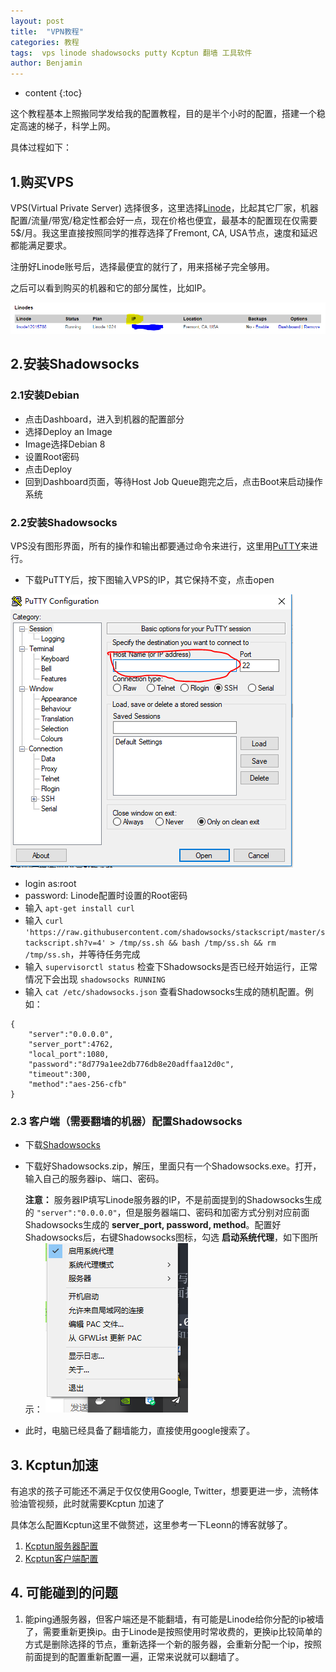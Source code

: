 ```yaml
---
layout: post
title:  "VPN教程"
categories: 教程
tags:  vps linode shadowsocks putty Kcptun 翻墙 工具软件
author: Benjamin
---
```


* content
{:toc}

这个教程基本上照搬同学发给我的配置教程，目的是半个小时的配置，搭建一个稳定高速的梯子，科学上网。





具体过程如下：

## 1.购买VPS

VPS(Virtual Private Server) 选择很多，这里选择[Linode](https://www.linode.com/)，比起其它厂家，机器配置/流量/带宽/稳定性都会好一点，现在价格也便宜，最基本的配置现在仅需要5$/月。我这里直接按照同学的推荐选择了Fremont, CA, USA节点，速度和延迟都能满足要求。

注册好Linode账号后，选择最便宜的就行了，用来搭梯子完全够用。

之后可以看到购买的机器和它的部分属性，比如IP。

![](images/20181222/Linode.PNG)

## 2.安装Shadowsocks

### 2.1安装Debian

* 点击Dashboard，进入到机器的配置部分
* 选择Deploy an Image
* Image选择Debian 8
* 设置Root密码
* 点击Deploy
* 回到Dashboard页面，等待Host Job Queue跑完之后，点击Boot来启动操作系统

### 2.2安装Shadowsocks

VPS没有图形界面，所有的操作和输出都要通过命令来进行，这里用[PuTTY](https://the.earth.li/~sgtatham/putty/latest/w64/putty-64bit-0.70-installer.msi)来进行。

* 下载PuTTY后，按下图输入VPS的IP，其它保持不变，点击open

![](images/20181222/putty.PNG)

* login as:root
* password: Linode配置时设置的Root密码
* 输入 `apt-get install curl`
* 输入 `curl 'https://raw.githubusercontent.com/shadowsocks/stackscript/master/stackscript.sh?v=4' > /tmp/ss.sh && bash /tmp/ss.sh && rm /tmp/ss.sh`，并等待任务完成
* 输入 `supervisorctl status` 检查下Shadowsocks是否已经开始运行，正常情况下会出现 `shadowsocks RUNNING`
* 输入 `cat /etc/shadowsocks.json` 查看Shadowsocks生成的随机配置。例如：
```
{
    "server":"0.0.0.0",
    "server_port":4762,
    "local_port":1080,
    "password":"8d779a1ee2db776db8e20adffaa12d0c",
    "timeout":300,
    "method":"aes-256-cfb"
}
```
### 2.3 客户端（需要翻墙的机器）配置Shadowsocks

* 下载[Shadowsocks](https://github.com/shadowsocks/shadowsocks-windows/releases)
* 下载好Shadowsocks.zip，解压，里面只有一个Shadowsocks.exe。打开，输入自己的服务器ip、端口、密码。

  **注意：** 服务器IP填写Linode服务器的IP，不是前面提到的Shadowsocks生成的 `"server":"0.0.0.0"`，但是服务器端口、密码和加密方式分别对应前面Shadowsocks生成的 **server_port, password, method**。配置好Shadowsocks后，右键Shadowsocks图标，勾选 **启动系统代理**，如下图所示：
  ![](images/20181222/shadow.jpg)
* 此时，电脑已经具备了翻墙能力，直接使用google搜索了。

## 3. Kcptun加速

有追求的孩子可能还不满足于仅仅使用Google, Twitter，想要更进一步，流畅体验油管视频，此时就需要Kcptun 加速了

具体怎么配置Kcptun这里不做赘述，这里参考一下Leonn的博客就够了。
1. [Kcptun服务器配置](https://blog.liyuans.com/archives/kcptun-server-configuration-tutorial.html)
2. [Kcptun客户端配置](https://blog.liyuans.com/archives/kcptun-client-configuration-tutorial.html)

## 4. 可能碰到的问题

 1. 能ping通服务器，但客户端还是不能翻墙，有可能是Linode给你分配的ip被墙了，需要重新更换ip。由于Linode是按照使用时常收费的，更换ip比较简单的方式是删除选择的节点，重新选择一个新的服务器，会重新分配一个ip，按照前面提到的配置重新配置一遍，正常来说就可以翻墙了。
